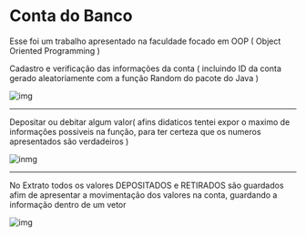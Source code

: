 # Conta do Banco

Esse foi um trabalho apresentado na faculdade focado em OOP ( Object Oriented Programming )

Cadastro e verificação das informações da conta ( incluindo ID da conta gerado aleatoriamente com a função Random do pacote do Java )

![img](https://uploaddeimagens.com.br/images/004/324/640/full/f1.PNG?1675280537)

----

Depositar ou debitar algum valor( afins didaticos tentei expor o maximo de informações possiveis na função, para ter certeza que os numeros apresentados são verdadeiros )


![inmg](https://uploaddeimagens.com.br/images/004/324/704/full/f2.PNG?1675281145)


----

No Extrato todos os valores DEPOSITADOS e RETIRADOS são guardados afim de apresentar a movimentação dos valores na conta, guardando a informação dentro de um vetor

![img](https://uploaddeimagens.com.br/images/004/324/743/full/f3.PNG?1675281579)
